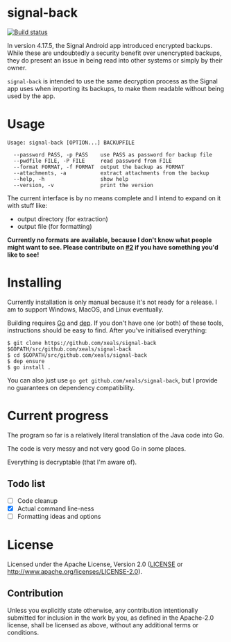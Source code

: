 # signal-back

[![Build status](https://travis-ci.org/xeals/signal-back.svg?branch=master)](https://travis-ci.org/xeals/signal-back)

In version 4.17.5, the Signal Android app introduced encrypted backups. While these are undoubtedly a security benefit over unencrypted backups, they do present an issue in being read into other systems or simply by their owner.

`signal-back` is intended to use the same decryption process as the Signal app uses when importing its backups, to make them readable without being used by the app.

# Usage

```
Usage: signal-back [OPTION...] BACKUPFILE

  --password PASS, -p PASS    use PASS as password for backup file
  --pwdfile FILE, -P FILE     read password from FILE
  --format FORMAT, -f FORMAT  output the backup as FORMAT
  --attachments, -a           extract attachments from the backup
  --help, -h                  show help
  --version, -v               print the version
```

The current interface is by no means complete and I intend to expand on it with stuff like:

- output directory (for extraction)
- output file (for formatting)

**Currently no formats are available, because I don't know what people might want to see. Please contribute on [#2](https://github.com/xeals/signal-back/issues/2) if you have something you'd like to see!**

# Installing

Currently installation is only manual because it's not ready for a release. I am to support Windows, MacOS, and Linux eventually.

Building requires [Go](https://golang.org) and [dep](https://github.com/golang/dep). If you don't have one (or both) of these tools, instructions should be easy to find. After you've initialised everything:

```
$ git clone https://github.com/xeals/signal-back $GOPATH/src/github.com/xeals/signal-back
$ cd $GOPATH/src/github.com/xeals/signal-back
$ dep ensure
$ go install .
```

You can also just use `go get github.com/xeals/signal-back`, but I provide no guarantees on dependency compatibility.

# Current progress

The program so far is a relatively literal translation of the Java code into Go.

The code is very messy and not very good Go in some places.

Everything is decryptable (that I'm aware of).

## Todo list

- [ ] Code cleanup
- [x] Actual command line-ness
- [ ] Formatting ideas and options

# License

Licensed under the Apache License, Version 2.0 ([LICENSE](LICENSE)
or http://www.apache.org/licenses/LICENSE-2.0).

## Contribution

Unless you explicitly state otherwise, any contribution intentionally submitted
for inclusion in the work by you, as defined in the Apache-2.0 license, shall be
licensed as above, without any additional terms or conditions.
